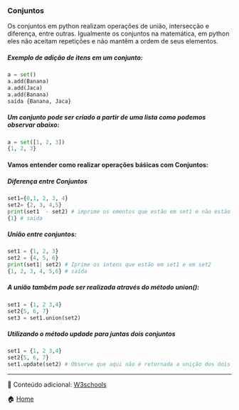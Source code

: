 ### Conjuntos

Os conjuntos em python realizam operações de união, intersecção e diferença, entre outras. Igualmente os conjuntos na matemática, em python eles não aceitam repetições e não mantêm a ordem de seus elementos.

##### Exemplo de adição de itens em um conjunto:
```python
a = set()
a.add(Banana)
a.add(Jaca)
a.add(Banana)
saída {Banana, Jaca}
```
##### Um conjunto pode ser criado a partir de uma lista como podemos observar abaixo:
```python
a = set([1, 2, 3])
{1, 2, 3}
```
#### Vamos entender como realizar operações báśicas com Conjuntos:

##### Diferença entre Conjuntos
```python
set1={0,1, 2, 3, 4}
set2= {2, 3, 4,5}
print(set1  - set2) # imprime os ementos que estão em set1 e não estão em set2
{1} # saída
```


##### União entre conjuntos:
```python
set1 = {1, 2, 3}
set2 = {4, 5, 6}
print(set1| set2) # Iprime os intens que estão em set1 e em set2
{1, 2, 3, 4, 5,6} # saída
```
##### A união também pode ser realizada através do método union():
```python
set1 = {1, 2 3,4}
set2{5, 6, 7}
set3 = set1.union(set2)
```
##### Utilizando o método updade para juntas dois conjuntos
```python
set1 = {1, 2 3,4}
set2{5, 6, 7}
set1.update(set2) # Observe que aqui não é retornada a unição dos dois conjuntos, mas um conjunto é inserido em outro
```

______

:gift: Conteúdo adicional:
[W3schools](https://www.w3schools.com/python/python_sets.asp)


:house: [Home](https://github.com/Evaldo-comp/Python_Teoria-e-Pratica)
